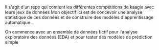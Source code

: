 
Il s'agit d'un repo qui contient les différentes compétitions de kaagle avec leurs jeux de données 
Mon objectif ici est de concevoir une analyse statistique de ces données et de construire des modèles d'apprentissage automatique .


On commence avec un  ensemble de données fictif pour l'analyse exploratoire des données (EDA) et pour tester des modèles de prédiction simple
